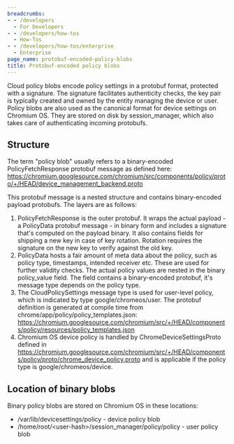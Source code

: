 ```yaml
---
breadcrumbs:
- - /developers
  - For Developers
- - /developers/how-tos
  - How-Tos
- - /developers/how-tos/enterprise
  - Enterprise
page_name: protobuf-encoded-policy-blobs
title: Protobuf-encoded policy blobs
---
```


Cloud policy blobs encode policy settings in a protobuf format, protected with a
signature. The signature facilitates authenticity checks, the key pair is
typically created and owned by the entity managing the device or user. Policy
blobs are also used as the canonical format for device settings on Chromium OS.
They are stored on disk by session_manager, which also takes care of
authenticating incoming protobufs.

## Structure

The term "policy blob" usually refers to a binary-encoded PolicyFetchResponse
protobuf message as defined here:
<https://chromium.googlesource.com/chromium/src/components/policy/proto/+/HEAD/device_management_backend.proto>

This protobuf message is a nested structure and contains binary-encoded payload
protobufs. The layers are as follows:

1.  PolicyFetchResponse is the outer protobuf. It wraps the actual
            payload - a PolicyData protobuf message - in binary form and
            includes a signature that's computed on the payload binary. It also
            contains fields for shipping a new key in case of key rotation.
            Rotation requires the signature on the new key to verify against the
            old key.
2.  PolicyData hosts a fair amount of meta data about the policy, such
            as policy type, timestamps, intended receiver etc. These are used
            for further validity checks. The actual policy values are nested in
            the binary policy_value field. The field contains a binary-encoded
            protobuf, it's message type depends on the policy type.
3.  The CloudPolicySettings message type is used for user-level policy,
            which is indicated by type google/chromeos/user. The protobuf
            definition is generated at compile time from
            chrome/app/policy/policy_templates.json:
            <https://chromium.googlesource.com/chromium/src/+/HEAD/components/policy/resources/policy_templates.json>
4.  Chromium OS device policy is handled by ChromeDeviceSettingsProto
            defined in
            <https://chromium.googlesource.com/chromium/src/+/HEAD/components/policy/proto/chrome_device_policy.proto>
            and is applicable if the policy type is google/chromeos/device.

## Location of binary blobs

Binary policy blobs are stored on Chromium OS in these locations:

*   /var/lib/devicesettings/policy - device policy blob
*   /home/root/&lt;user-hash&gt;/session_manager/policy/policy - user
            policy blob